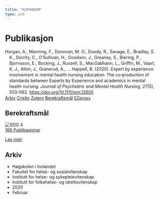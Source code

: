 ```yaml
---
title: "HJP4WXSM"
type: pub
---
```

<h1>Publikasjon</h1>
<article id="csl-bib-container-HJP4WXSM" class="csl-bib-container">
  <div class="csl-bib-body" style="line-height: 1.35; padding-left: 1em; text-indent:-1em;">
  <div class="csl-entry">Horgan, A., Manning, F., Donovan, M. O., Doody, R., Savage, E., Bradley, S. K., Dorrity, C., O&#x2019;Sullivan, H., Goodwin, J., Greaney, S., Biering, P., Bjornsson, E., Bocking, J., Russell, S., MacGabhann, L., Griffin, M., Vaart, K. J., Allon, J., Granerud, A., &#x2026; Happell, B. (2020). Expert by experience involvement in mental health nursing education: The co&#x2010;production of standards between Experts by Experience and academics in mental health nursing. <i>Journal of Psychiatric and Mental Health Nursing</i>, <i>27</i>(5), 553&#x2013;562. <a href="https://doi.org/10.1111/jpm.12605">https://doi.org/10.1111/jpm.12605</a></div>
</div>
  <div class="csl-bib-buttons">
    <a href="#taxonomy-article-HJP4WXSM" class="csl-bib-button">Arkiv</a>
    <a href alt="Cristin URL" class="csl-bib-button">Cristin</a>
    <a href alt="Zotero URL" class="csl-bib-button">Zotero</a>
    <a href="#sdg-article-HJP4WXSM" class="csl-bib-button">Berekraftsmål</a>
    <a href="http://ezproxy.inn.no/login?url=https://doi.org/10.1111/jpm.12605" class="csl-bib-button">EZproxy</a>
  </div>
  <div id="csl-bib-meta-container-HJP4WXSM"></div>
</article>
<div id="csl-bib-meta-HJP4WXSM" class="csl-bib-meta">
  <article id="sdg-article-HJP4WXSM" class="sdg-article">
    <h1>Berekraftsmål</h1>
    <div class="sdg-container"><div id="sdg4" class="sdg">
<img src="{{< params subfolder >}}images/sdg/sdg04_no.png" class="image" alt="SDG 4">
<div class="sdg-overlay">
<a href="{{< params subfolder >}}no/archive/?sdg=4#archive" class="sdg-publication-count"><span>166</span> Publikasjonar</a>
<p><a href="https://www.fn.no/om-fn/fns-baerekraftsmaal/god-utdanning?lang=nno-NO" class="sdg-read-more">Les meir</a></p>
</div>
</div></div>
  </article>
  <article id="taxonomy-article-HJP4WXSM" class="taxonomy-article">
    <h1>Arkiv</h1>
    <ul>
      <li>Høgskolen i Innlandet</li>
      <li>Fakultet for helse- og sosialvitenskap</li>
      <li>Institutt for helse- og sykepleievitenskap</li>
      <li>Institutt for folkehelse- og idrettsvitenskap</li>
      <li>2020</li>
      <li>Februar</li>
    </ul>
  </article>
</div>
